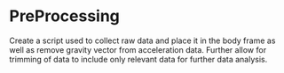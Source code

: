 # PreProcessing

Create a script used to collect raw data and place it in the body frame as well as remove gravity vector from acceleration data. Further allow for trimming of data to include only relevant data for further data analysis.
